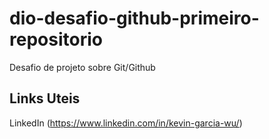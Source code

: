 # dio-desafio-github-primeiro-repositorio
Desafio de projeto sobre Git/Github
## Links Uteis
LinkedIn (https://www.linkedin.com/in/kevin-garcia-wu/)
